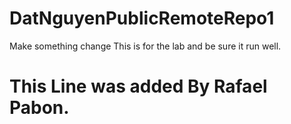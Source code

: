 # DatNguyenPublicRemoteRepo1

Make something change
This is for the lab and be sure it run well.
# This Line was added By Rafael Pabon.
